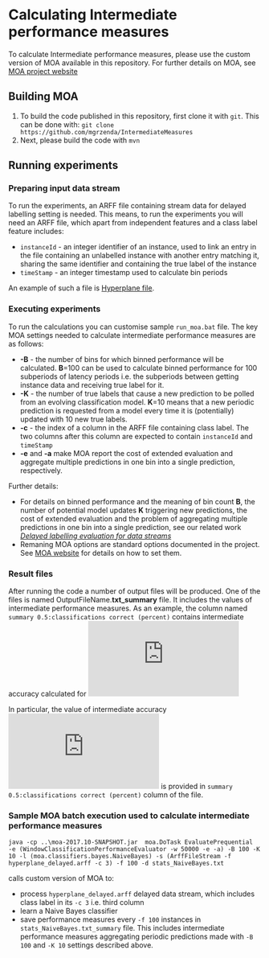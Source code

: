 # Calculating Intermediate performance measures

To calculate Intermediate performance measures, please use the custom version of MOA available in this repository.
For further details on MOA, see [MOA project website]( 
http://moa.cms.waikato.ac.nz)

## Building MOA 
1. To build the code published in this repository, first clone it with `git`. This can be done with: `git clone https://github.com/mgrzenda/IntermediateMeasures`
2. Next, please build the code with `mvn`


## Running experiments
### Preparing input data stream

To run the experiments, an ARFF file containing stream data for delayed labelling setting is needed. This means, to run the experiments you will need an ARFF file, which apart from independent features and a class label feature includes:
* `instanceId` - an integer identifier of an instance, used to link an entry in the file containing an unlabelled instance with another entry matching it, sharing the same identifier and containing the true label of the instance
* `timeStamp` - an integer timestamp used to calculate bin periods

An example of such a file is [Hyperplane file](./hyperplane_delayed.arff).

### Executing experiments
To run the calculations you can customise sample `run_moa.bat` file. The key MOA settings needed to calculate intermediate performance measures are as follows:
* **-B** - the number of bins for which binned performance will be calculated. **B**=100 can be used to calculate binned performance for 100 subperiods of latency periods i.e. the subperiods between getting instance data and receiving true label for it. 
* **-K** - the number of true labels that cause a new prediction to be polled from an evolving classification model. **K**=10 means that a new periodic prediction is requested from a model every time it is (potentially) updated with 10 new true labels.
* **-c** - the index of a column in the ARFF file containing class label. The two columns after this column are expected to contain `instanceId` and `timeStamp`
* **-e** and **-a** make MOA report the cost of extended evaluation and aggregate multiple predictions in one bin into a single prediction, respectively. 

Further details:
* For details on binned performance and the meaning of bin count **B**, the number of potential model updates **K** triggering new predictions, the cost of extended evaluation and the problem of aggregating multiple predictions in one bin into a single prediction, see our related work [_Delayed labelling evaluation for data streams_](https://link.springer.com/article/10.1007/s10618-019-00654-y)
* Remaning MOA options are standard options documented in the project. See [MOA website](https://moa.cms.waikato.ac.nz/) for details on how to set them.

### Result files
After running the code a number of output files will be produced. One of the files is named OutputFileName.**txt_summary** file. It includes the values of intermediate performance measures. As an example, the column named `summary 0.5:classifications correct (percent)` contains intermediate accuracy calculated for ![](https://latex.codecogs.com/svg.latex?%5Cfrac%7B1%7D%7B%5Calpha%7D=0.5)

In particular, the value of intermediate accuracy ![](https://latex.codecogs.com/svg.latex?%5CPsi%28T%29_2%5E%5Cmathrm%7BA%7D) is provided in `summary 0.5:classifications correct (percent)` column of the file.

### Sample MOA batch execution used to calculate intermediate performance measures
`java -cp ..\moa-2017.10-SNAPSHOT.jar  moa.DoTask EvaluatePrequential  -e (WindowClassificationPerformanceEvaluator -w 50000 -e -a) -B 100 -K 10 -l (moa.classifiers.bayes.NaiveBayes) -s (ArffFileStream -f hyperplane_delayed.arff -c 3) -f 100 -d stats_NaiveBayes.txt`

calls custom version of MOA to:
* process `hyperplane_delayed.arff` delayed data stream, which includes class label in its `-c 3` i.e. third column
* learn a Naive Bayes classifier
* save performance measures every `-f 100` instances in `stats_NaiveBayes.txt_summary` file. This includes intermediate performance measures aggregating periodic predictions made with `-B 100` and `-K 10` settings described above.





